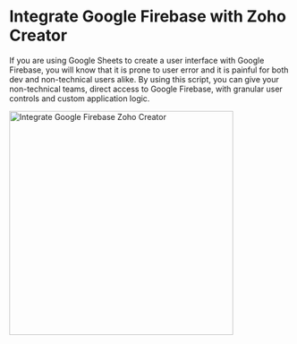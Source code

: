 # Integrate Google Firebase with Zoho Creator
<p></p>
If you are using Google Sheets to create a user interface with Google Firebase, you will know that it is prone to user error and it is painful for both dev and non-technical users alike. By using this script, you can give your non-technical teams, direct access to Google Firebase, with granular user controls and custom application logic.
<p></p>
<img src="https://user-images.githubusercontent.com/111399458/232266086-bf602c21-6ecf-4ce3-a752-615dddbc1352.png" alt="Integrate Google Firebase Zoho Creator" width = "400px">
